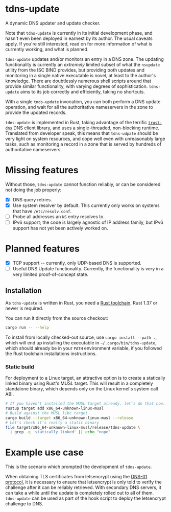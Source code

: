 # tdns-update

A dynamic DNS updater and update checker.

Note that `tdns-update` is currently in its initial development phase,
and hasn't even been deployed in earnest by its author. The usual
caveats apply. If you're still interested, read on for more
information of what is currently working, and what is planned.

`tdns-update` updates and/or monitors an entry in a DNS zone. The
updating functionality is currently an _extremely_ limited subset of
what the `nsupdate` utility from the ISC BIND provides, but providing
both updates and monitoring in a single native executable is novel, at
least to the author's knowledge. There are doubtlessly numerous shell
scripts around that provide similar functionality, with varying
degrees of sophistication. `tdns-update` aims to its job correctly and
efficiently, taking no shortcuts.

With a single `tnds-update` invocation, you can both perform a DNS
update operation, and wait for all the authoritative nameservers in
the zone to provide the updated records.

`tdns-update` is implemented in Rust, taking advantage of the terrific
[`trust-dns`] DNS client library, and uses a single-threaded,
non-blocking runtime. Translated from developer speak, this means that
`tdns-udpate` should be very light on system resources, and cope well
even with unreasonably large tasks, such as monitoring a record in a
zone that is served by hundreds of authoritative nameservers.

# Missing features

Without those, `tdns-update` cannot function reliably, or can be
considered not doing the job properly:

- [X] DNS query retries.
- [X] Use system resolver by default. This currently only works on
      systems that have `/etc/resolv.conf`.
- [ ] Probe all addresses an `NS` entry resolves to.
- [ ] IPv6 support; the code is largely agnostic of IP address family,
      but IPv6 support has not yet been actively worked on.

# Planned features

- [X] TCP support -- currently, only UDP-based DNS is supported.
- [ ] Useful DNS Update functionality. Currently, the functionality is
      very in a very limited proof-of-concept state.

## Installation

As `tdns-update` is written in Rust, you need a [Rust toolchain]. Rust
1.37 or newer is required.

You can run it directly from the source checkout:

```sh
cargo run -- --help
```

To install from locally checked-out source, use `cargo install --path
.`, which will end up installing the executable in
`~/.cargo/bin/tdns-update`, which should already be in your `PATH`
environment variable, if you followed the Rust toolchain installations
instructions.

### Static build

For deployment to a Linux target, an attractive option is to create a
statically linked binary using Rust's MUSL target. This will result in
a completely standalone binary, which depends only on the Linux
kernel's system call ABI.

```sh
# If you haven't installed the MUSL target already, let's do that now:
rustup target add x86_64-unknown-linux-musl
# Build against the MUSL libc target
cargo build --target x86_64-unknown-linux-musl --release
# Let's check it's really a static binary
file target/x86_64-unknown-linux-musl/release/tdns-update \
  | grep -q 'statically linked' || echo "nope"
```

# Example use case

This is the scenario which prompted the development of `tdns-update`.

When obtaining TLS certificates from letsencrypt using the [DNS-01
protocol], it is necessary to ensure that letsencrypt is only told to
verify the challenge after it can be reliably retrieved. With
secondary DNS servers, it can take a while until the update is
completely rolled out to all of them. `tdns-update` can be used as
part of the hook script to deploy the letsencrypt challenge to DNS.

[Rust toolchain]: https://www.rust-lang.org/tools/install
[`trust-dns`]: https://github.com/bluejekyll/trust-dns
[DNS-01 protocol]: https://letsencrypt.org/docs/challenge-types/
